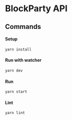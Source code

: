# BlockParty API

## Commands

#### Setup

    yarn install

#### Run with watcher

    yarn dev

#### Run

    yarn start

#### Lint

    yarn lint
